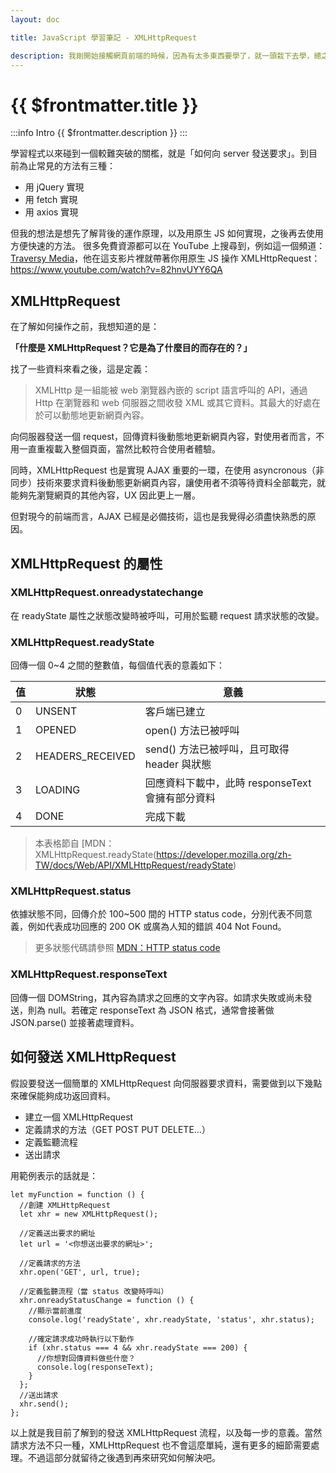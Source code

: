 ```yaml
---
layout: doc

title: JavaScript 學習筆記 - XMLHttpRequest

description: 我剛開始接觸網頁前端的時候，因為有太多東西要學了，就一頭栽下去學，總之先熟悉再說。忘記從什麼時候開始，這個疑問就懸在心頭：HTML 等於 HTML5 嗎？
---
```


# {{ $frontmatter.title }}

:::info Intro
{{ $frontmatter.description }}
:::

學習程式以來碰到一個較難突破的關檻，就是「如何向 server 發送要求」。到目前為止常見的方法有三種：

- 用 jQuery 實現
- 用 fetch 實現
- 用 axios 實現

但我的想法是想先了解背後的運作原理，以及用原生 JS 如何實現，之後再去使用方便快速的方法。
很多免費資源都可以在 YouTube 上搜尋到，例如這一個頻道： [Traversy Media](https://www.youtube.com/user/TechGuyWeb)，他在這支影片裡就帶著你用原生 JS 操作 XMLHttpRequest：https://www.youtube.com/watch?v=82hnvUYY6QA

## XMLHttpRequest

在了解如何操作之前，我想知道的是：

**「什麼是 XMLHttpRequest？它是為了什麼目的而存在的？」**

找了一些資料來看之後，這是定義：

> XMLHttp 是一組能被 web 瀏覽器內嵌的 script 語言呼叫的 API，通過 Http 在瀏覽器和 web 伺服器之間收發 XML 或其它資料。其最大的好處在於可以動態地更新網頁內容。

向伺服器發送一個 request，回傳資料後動態地更新網頁內容，對使用者而言，不用一直重複載入整個頁面，當然比較符合使用者體驗。

同時，XMLHttpRequest 也是實現 AJAX 重要的一環，在使用 asyncronous（非同步）技術來要求資料後動態更新網頁內容，讓使用者不須等待資料全部載完，就能夠先瀏覽網頁的其他內容，UX 因此更上一層。

但對現今的前端而言，AJAX 已經是必備技術，這也是我覺得必須盡快熟悉的原因。

## XMLHttpRequest 的屬性

### XMLHttpRequest.onreadystatechange

在 readyState 屬性之狀態改變時被呼叫，可用於監聽 request 請求狀態的改變。

### XMLHttpRequest.readyState

回傳一個 0~4 之間的整數值，每個值代表的意義如下：

| 值  | 狀態             | 意義                                             |
| --- | ---------------- | ------------------------------------------------ |
| 0   | UNSENT           | 客戶端已建立                                     |
| 1   | OPENED           | open() 方法已被呼叫                              |
| 2   | HEADERS_RECEIVED | send() 方法已被呼叫，且可取得 header 與狀態      |
| 3   | LOADING          | 回應資料下載中，此時 responseText 會擁有部分資料 |
| 4   | DONE             | 完成下載                                         |

> 本表格節自 [MDN：XMLHttpRequest.readyState(https://developer.mozilla.org/zh-TW/docs/Web/API/XMLHttpRequest/readyState)

### XMLHttpRequest.status

依據狀態不同，回傳介於 100~500 間的 HTTP status code，分別代表不同意義，例如代表成功回應的 200 OK 或廣為人知的錯誤 404 Not Found。

> 更多狀態代碼請參照 [MDN：HTTP status code](https://developer.mozilla.org/zh-TW/docs/Web/HTTP/Status)

### XMLHttpRequest.responseText

回傳一個 DOMString，其內容為請求之回應的文字內容。如請求失敗或尚未發送，則為 null。若確定 responseText 為 JSON 格式，通常會接著做 JSON.parse() 並接著處理資料。

## 如何發送 XMLHttpRequest

假設要發送一個簡單的 XMLHttpRequest 向伺服器要求資料，需要做到以下幾點來確保能夠成功返回資料。

- 建立一個 XMLHttpRequest
- 定義請求的方法（GET POST PUT DELETE…）
- 定義監聽流程
- 送出請求

用範例表示的話就是：

```js:line-numbers
let myFunction = function () {
  //創建 XMLHttpRequest
  let xhr = new XMLHttpRequest();

  //定義送出要求的網址
  let url = '<你想送出要求的網址>';

  //定義請求的方法
  xhr.open('GET', url, true);

  //定義監聽流程（當 status 改變時呼叫）
  xhr.onreadyStatusChange = function () {
    //顯示當前進度
    console.log('readyState', xhr.readyState, 'status', xhr.status);

    //確定請求成功時執行以下動作
    if (xhr.status === 4 && xhr.readyState === 200) {
      //你想對回傳資料做些什麼？
      console.log(responseText);
    }
  };
  //送出請求
  xhr.send();
};
```

以上就是我目前了解到的發送 XMLHttpRequest 流程，以及每一步的意義。當然請求方法不只一種，XMLHttpRequest 也不會這麼單純，還有更多的細節需要處理。不過這部分就留待之後遇到再來研究如何解決吧。
